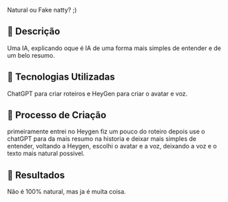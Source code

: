 
Natural ou Fake natty? ;)

## 📒 Descrição
Uma IA, explicando oque é IA de uma forma mais simples de entender e de um belo resumo.

## 🤖 Tecnologias Utilizadas
ChatGPT para criar roteiros e HeyGen para criar o avatar e voz.

## 🧐 Processo de Criação
primeiramente entrei no Heygen fiz um pouco do roteiro depois use o chatGPT para da mais resumo na historia e deixar mais simples de entender, voltando a Heygen, escolhi o avatar e a voz, deixando a voz e o texto mais natural possivel.

## 🚀 Resultados
Não é 100% natural, mas ja é muita coisa.
